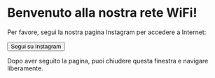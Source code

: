 <!DOCTYPE html>
<html lang="en">
<head>
    <meta charset="UTF-8">
    <meta name="viewport" content="width=device-width, initial-scale=1.0">
    <title>Benvenuto!</title>
</head>
<body>
    <h1>Benvenuto alla nostra rete WiFi!</h1>
    <p>Per favore, segui la nostra pagina Instagram per accedere a Internet:</p>
    <a href="https://www.instagram.com/alsoleresort_/" target="_blank">
        <button>Segui su Instagram</button>
    </a>
    <p>Dopo aver seguito la pagina, puoi chiudere questa finestra e navigare liberamente.</p>
</body>
</html>
